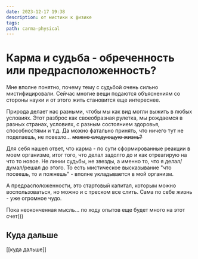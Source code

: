 ```yaml
---
date: 2023-12-17 19:38
description: от мистики к физике
tags: 
path: carma-physical
---
```

# Карма и судьба - обреченность или предрасположенность? 

Мне вполне понятно, почему тему с судьбой очень сильно мистифицировали. Сейчас многие вещи подаются объяснениям со стороны науки и от этого жить становится еще интереснее. 

Природа делает нас разными, чтобы мы как вид могли выжить в любых условиях. Этот разброс как своеобразная рулетка, мы рождаемся в разных странах, условиях, с разным состоянием здоровья, способностями  и т.д. Да можно фатально принять, что ничего тут не поделаешь, не повезло... ~~можно следующую жизнь?~~

Для себя нашел ответ, что карма - по сути сформированные реакции в моем организме, итог того, что делал задолго до и как отреагирую на что то новое. Не линии судьбы, не звезды, а именно то, что я делал/думал/решал до этого. То есть мистическое высказывание  "что посеешь, то и пожнешь" - вполне укладывается в мой организм. 

А предрасположенности, это стартовый капитал, которым можно воспользоваться, но можно и с треском все слить. Сама по себе жизнь - уже огромное чудо. 

Пока неоконченная мысль... по ходу опытов еще будет много на этот счет)))
## Куда дальше
[[куда дальше]] 

